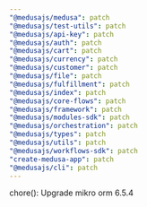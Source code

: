 ```yaml
---
"@medusajs/medusa": patch
"@medusajs/test-utils": patch
"@medusajs/api-key": patch
"@medusajs/auth": patch
"@medusajs/cart": patch
"@medusajs/currency": patch
"@medusajs/customer": patch
"@medusajs/file": patch
"@medusajs/fulfillment": patch
"@medusajs/index": patch
"@medusajs/core-flows": patch
"@medusajs/framework": patch
"@medusajs/modules-sdk": patch
"@medusajs/orchestration": patch
"@medusajs/types": patch
"@medusajs/utils": patch
"@medusajs/workflows-sdk": patch
"create-medusa-app": patch
"@medusajs/cli": patch
---
```


chore(): Upgrade mikro orm 6.5.4
